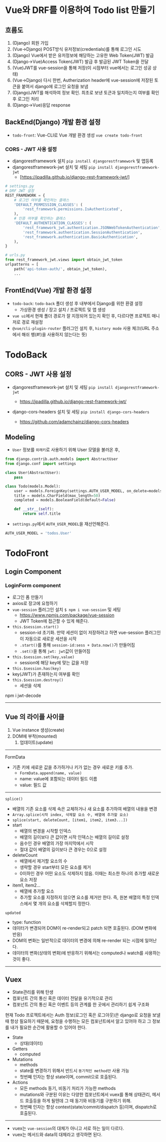 # Vue와 DRF를 이용하여 Todo list 만들기
## 흐름도

1. (Django) 회원 가입
2. (Vue->Django) POST방식 유저정보(credentials)를 통해 로그인 시도
3. (Django) Vue에서 받은 유저정보에 해당하는 고유한 Web Token(JWT) 발급
4. (Django->Vue)Access Token(JWT) 발급 후 발급된 JWT Token을 전달
5. (Vue)JWT를 vue-session을 통해 저장(이 시점부터 vue에서는 로그인 성공 상태)
6. (Vue->Django) 다시 한번, Autherization header에 vue-session에 저장된 토큰을 붙여서 django에 로그인 요청을 보냄
7. (Django)JWT를 해석하여 정보 확인. 최초로 보낸 토큰과 일치하는지 여부를 확인 후 로그인 처리
8. (Django->Vue)응답 response

## BackEnd(Django) 개발 환경 설정

- `todo-front`: Vue-CLI로 Vue 개발 환경 생성 `vue create todo-front`

### CORS - JWT 사용 설정

- djangorestframework 설치 `pip install djangorestframework` 및 앱등록
- djangorestframework-jwt 설치 및 세팅 `pip install djangorestframework-jwt`
  - [https://jpadilla.github.io/django-rest-framework-jwt/]

```python
# settings.py
# DRF JWT 설정
REST_FRAMEWORK = {
    # 로그인 여부를 확인하는 클래스
    'DEFAULT_PERMISSION_CLASSES': (
        'rest_framework.permissions.IsAuthenticated',
    ),
    # 인증 여부를 확인하는 클래스
    'DEFAULT_AUTHENTICATION_CLASSES': (
        'rest_framework_jwt.authentication.JSONWebTokenAuthentication',
        'rest_framework.authentication.SessionAuthentication',
        'rest_framework.authentication.BasicAuthentication',
    ),
}
```

```python
# urls.py
from rest_framework_jwt.views import obtain_jwt_token
urlpatterns = [
    path('api-token-auth/', obtain_jwt_token),
    ...
```



## FrontEnd(Vue) 개발 환경 설정

- `todo-back`: `todo-back` 폴더 생성 후 내부에서 Django를 위한 환결 설정
  - 가상환경 생성 / 장고 설치 / 프로젝트 및 앱 생성
- `vue ui`에서 현재 폴더 경로가 잘 지정되어 있는지 확인 후, 다르다면 프로젝트 매니저로 경로 재설정
- ` @vue/cli-plugin-router ` 플러그인 설치  후, `history mode` 사용 체크(URL 주소에서 해쉬 뱅(#!)을 사용하지 않는다는 뜻)

# TodoBack

## CORS - JWT  사용 설정

- djangorestframework-jwt 설치 및 세팅 `pip install djangorestframework-jwt`
  -  https://jpadilla.github.io/django-rest-framework-jwt/ 



- django-cors-headers 설치 및 세팅 `pip install django-cors-headers`
  -  https://github.com/adamchainz/django-cors-headers 

## Modeling

- `User` 정보를 `외래키`로 사용하기 위해 User 모델을 불러온 후,

```python
from django.contrib.auth.models import AbstractUser
from django.conf import settings

class User(AbstractUser):
    pass

class Todo(models.Model):
    user = models.ForeignKey(settings.AUTH_USER_MODEL, on_delete=models.CASCADE)
    title = models.CharField(max_length=50)
    completed = models.BooleanField(default=False)

    def __str__(self):
        return self.title
```

- `settings.py`에서 `AUTH_USER_MODEL`을 재선언해준다.

```python
AUTH_USER_MODEL = 'todos.User'
```
# TodoFront

## Login Component

### LoginForm component

- 로그인 폼 만들기
- axios로 장고에 요청하기
- `vue-session` 플러그인 설치 `$ npm i vue-session` 및 세팅
  -  https://www.npmjs.com/package/vue-session 
  - JWT Token에 접근할 수 있게 해준다.
- ` this.$session.start() `
  - session-id 초기화. 만약 세션이 없이 저장하려고 하면 vue-session 플러그인이 자동으로 새로운 세션을 시작
  - `.start()`를 통해 `session-id:sess + Data.now()`가 만들어짐
  - `.set()`을 통해 `jwt: jwt`값이 만들어짐
- ` this.$session.set(key,value) `
  - session에 해당 key에 맞는 값을 저장
-  `this.$session.has(key) `
  - key(JWT)가 존재하는지 여부를 확인
- ` this.$session.destroy() `
  - 세션을 삭제

npm i jwt-decode

------

## Vue 의 라이플 사이클

1. Vue instance 생성(create)
2. DOM에 부착(mounted)
   1. 업데이트(update)

------

FormData

- 기존 키에 새로운 값을 추가하거나 키가 없는 경우 새로운 키를 추가.
  - `FormData.append(name, value)`
  - name: value에 포함되는 데이터 필드 이름
  - value: 필드 값

-------

`splice()`

- 배열의 기존 요소를 삭제 속은 교체하거나 새 요소를 추가하여 배열의 내용을 변경
- `Array.splice(시작 index, 삭제할 요소 수, 배열에 추가할 요소)`
- `splice(start, deleteCount, [item1, item2, item3...])`
- start
  - 배열의 변경을 시작할 인덱스
  - 배열의 길이보다 큰 값이면 시작 인덱스는 배열의 길이로 설정
  - 음수인 경우 배열의 가장 마지막에서 시작
  - 절대 값이 배열의 길이보다 큰 경우는 0으로 설정
- deleteCount
  - 배열에서 제거할 요소의 수
  - 생략할 경우 start부터 모든 요소를 제거
  - 0이하인 경우 어떤 요소도 삭제하지 않음. 이때는 최소한 하나의 츄가할 새로운 요소 저장
- item1, item2...
  - 배열에 추가할 요소
  - 추가할 요소를 지정하지 않으면 요소를 제거만 한다. 즉, 원본 배열의 특정 인덱스에서 몇 개의 요소를 삭제할지 정한다.

`updated`

- type: function
- 데이터가 변경되어 DOM이 re-render되고 patch 되면 호출된다. (DOM 변화에 반응)
- DOM의 변화는 일반적으로 데이터의 변경에 의해 re-render 되는 시점에 일어난다.
- 데이터의 변화(상태의 변화)에 반응하기 위해서는 computed나 watch를 사용하는 것이 좋다.

-------

## Vuex

- State관리를 위해 탄생
- 컴포넌트 간의 통신 혹은 데이터 전달을 유기적으로 관리
- 컴포넌트 간의 통신 혹은 이벤트 등의 관계를 한 곳에서 관리하기 쉽게 구조화

현재 Todo 프로젝트에서는 Auth 정보(로그인 혹은 로그아웃)은 django로 요청을 보낼 때 항상 필요하기 때문에, 요청을 수행하는 모든 컴포넌트에서 알고 있어야 하고 그 정보를 내가 필요한 순간에 활용할 수 있어야 한다.

- State
  - 상태(데이터)
- Getters
  - computed
- Mutations
  - methods
  - state를 변경하기 위해서 반드시 `동기적인 method만` 사용 가능
  - 첫번째 인자는 항상 state이며, commit으로 호출된다.
- Actions
  - 모든 methods 동기, 비동기 처리가 가능한 methods
  - mutations와 구분된 이유는 다양한 컴포넌트에서 vuex를 통해 상태관리, 메서드 호출등을 하게 될텐데 그 때 동기와 비동기를 구분하기 위해.
  - 첫번째 인자는 항상 context(state/commit/dispatch 등)이며, dispatch로 호출된다.

------

- vuex는 `vue-session`의 대체가 아니고 서로 하는 일이 다르다.
- vuex는 메서드와 data의 대체라고 생각하면 된다.